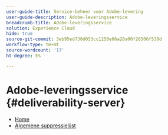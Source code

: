```yaml
---
user-guide-title: Service-beheer voor Adobe-levering
user-guide-description: Adobe-leveringsservice
breadcrumb-title: Adobe-leveringsservice
solution: Experience Cloud
hide: true
source-git-commit: 3eb95ed738d053cc1250e66a28a00f26506f530d
workflow-type: tm+mt
source-wordcount: '17'
ht-degree: 5%

---
```


# Adobe-leveringsservice {#deliverability-server}

* [Home](home.md)
* [Algemene suppressielijst](global-suppression-list.md)
